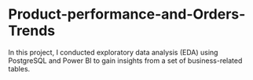 # Product-performance-and-Orders-Trends
In this project, I conducted exploratory data analysis (EDA) using PostgreSQL and Power BI to gain insights from a set of business-related tables. 

